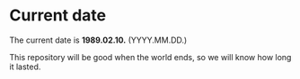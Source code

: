 # Current date

The current date is **1989.02.10.** (YYYY.MM.DD.)

This repository will be good when the world ends, so we will know how long it lasted.